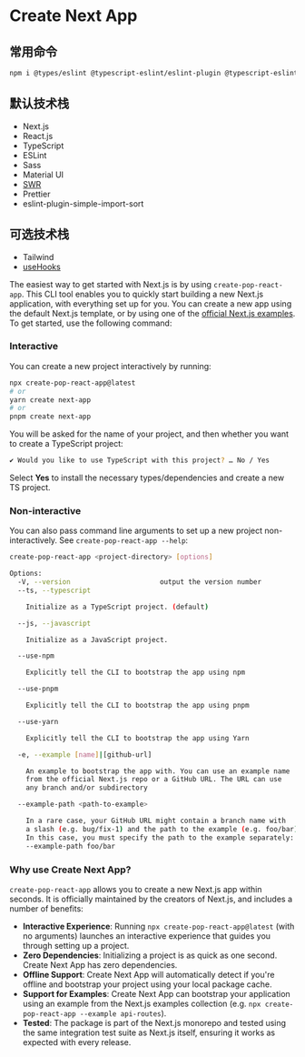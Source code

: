 # Create Next App

## 常用命令

```bash
npm i @types/eslint @typescript-eslint/eslint-plugin @typescript-eslint/parser eslint eslint-config-next eslint-plugin-simple-import-sort prettier @types/prettier -D
```

## 默认技术栈

- Next.js
- React.js
- TypeScript
- ESLint
- Sass
- Material UI
- [SWR](https://swr.vercel.app/zh-CN)
- Prettier
- eslint-plugin-simple-import-sort

## 可选技术栈

- Tailwind
- [useHooks](https://github.com/uidotdev/usehooks)

The easiest way to get started with Next.js is by using `create-pop-react-app`. This CLI tool enables you to quickly start building a new Next.js application, with everything set up for you. You can create a new app using the default Next.js template, or by using one of the [official Next.js examples](https://github.com/cyber-echo/create-pop-react-app/tree/canary/examples). To get started, use the following command:

### Interactive

You can create a new project interactively by running:

```bash
npx create-pop-react-app@latest
# or
yarn create next-app
# or
pnpm create next-app
```

You will be asked for the name of your project, and then whether you want to
create a TypeScript project:

```bash
✔ Would you like to use TypeScript with this project? … No / Yes
```

Select **Yes** to install the necessary types/dependencies and create a new TS project.

### Non-interactive

You can also pass command line arguments to set up a new project
non-interactively. See `create-pop-react-app --help`:

```bash
create-pop-react-app <project-directory> [options]

Options:
  -V, --version                      output the version number
  --ts, --typescript

    Initialize as a TypeScript project. (default)

  --js, --javascript

    Initialize as a JavaScript project.

  --use-npm

    Explicitly tell the CLI to bootstrap the app using npm

  --use-pnpm

    Explicitly tell the CLI to bootstrap the app using pnpm

  --use-yarn

    Explicitly tell the CLI to bootstrap the app using Yarn

  -e, --example [name]|[github-url]

    An example to bootstrap the app with. You can use an example name
    from the official Next.js repo or a GitHub URL. The URL can use
    any branch and/or subdirectory

  --example-path <path-to-example>

    In a rare case, your GitHub URL might contain a branch name with
    a slash (e.g. bug/fix-1) and the path to the example (e.g. foo/bar).
    In this case, you must specify the path to the example separately:
    --example-path foo/bar
```

### Why use Create Next App?

`create-pop-react-app` allows you to create a new Next.js app within seconds. It is officially maintained by the creators of Next.js, and includes a number of benefits:

- **Interactive Experience**: Running `npx create-pop-react-app@latest` (with no arguments) launches an interactive experience that guides you through setting up a project.
- **Zero Dependencies**: Initializing a project is as quick as one second. Create Next App has zero dependencies.
- **Offline Support**: Create Next App will automatically detect if you're offline and bootstrap your project using your local package cache.
- **Support for Examples**: Create Next App can bootstrap your application using an example from the Next.js examples collection (e.g. `npx create-pop-react-app --example api-routes`).
- **Tested**: The package is part of the Next.js monorepo and tested using the same integration test suite as Next.js itself, ensuring it works as expected with every release.

